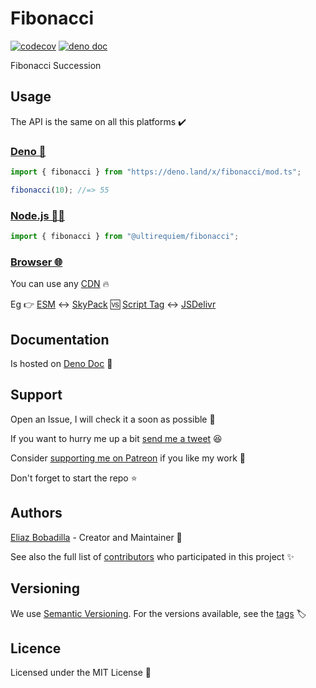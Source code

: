 # Fibonacci

[![codecov](https://codecov.io/gh/ultirequiem/fibonacci.js/branch/main/graph/badge.svg)](https://codecov.io/gh/ultirequiem/fibonacci.js)
[![deno doc](https://doc.deno.land/badge.svg)](https://doc.deno.land/https/deno.land/x/fibonacci/mod.ts)

Fibonacci Succession

## Usage

The API is the same on all this platforms ✔️

### [Deno 🦕](https://deno.land/x/fibonacci)

```javascript
import { fibonacci } from "https://deno.land/x/fibonacci/mod.ts";

fibonacci(10); //=> 55
```

### [Node.js 🐢🚀](https://npmjs.com/package/@ultirequiem/fibonacci)

```javascript
import { fibonacci } from "@ultirequiem/fibonacci";
```

### [Browser 🌐](https://developer.mozilla.org/en-US/docs/Glossary/Browser)

You can use any [CDN](https://en.wikipedia.org/wiki/Content_delivery_network) 🔥

Eg 👉
[ESM](https://developer.mozilla.org/en-US/docs/Web/JavaScript/Guide/Modules) ↔️
[SkyPack](https://cdn.skypack.dev/@ultirequiem/random-item) 🆚
[Script Tag](https://developer.mozilla.org/en-US/docs/Web/HTML/Element/script)
↔️ [JSDelivr](https://cdn.jsdelivr.net/npm/@ultirequiem/random-item)

## Documentation

Is hosted on [Deno Doc](https://doc.deno.land/https://deno.land/x/fibonacci/mod.ts) 📄

## Support

Open an Issue, I will check it a soon as possible 👀

If you want to hurry me up a bit
[send me a tweet](https://twitter.com/UltiRequiem) 😆

Consider [supporting me on Patreon](https://patreon.com/UltiRequiem) if you like
my work 🙏

Don't forget to start the repo ⭐

## Authors

[Eliaz Bobadilla](https://ultirequiem.com) - Creator and Maintainer 💪

See also the full list of
[contributors](https://github.com/UltiRequiem/fibonacci.js/contributors) who
participated in this project ✨

## Versioning

We use [Semantic Versioning](http://semver.org). For the versions available, see
the [tags](https://github.com/UltiRequiem/fibonacci.js/tags) 🏷️

## Licence

Licensed under the MIT License 📄
